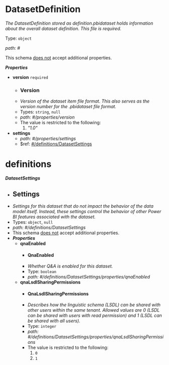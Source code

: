 # DatasetDefinition

_The DatasetDefinition stored as definition.pbidataset holds information about the overall dataset definition. This file is required._

Type: `object`

<i id="">path: #</i>

This schema <u>does not</u> accept additional properties.

**_Properties_**

 - <b id="#/properties/version">version</b> `required`
	 - ### Version
	 - _Version of the dataset item file format. This also serves as the version number for the .pbidataset file format._
	 - Types: `string`, `null`
	 - <i id="/properties/version">path: #/properties/version</i>
	 - The value is restricted to the following: 
		 1. _"1.0"_
 - <b id="#/properties/settings">settings</b>
	 - <i id="/properties/settings">path: #/properties/settings</i>
	 - &#36;ref: [#/definitions/DatasetSettings](#/definitions/DatasetSettings)
# definitions

**_DatasetSettings_**

 - ## Settings
 - _Settings for this dataset that do not impact the behavior of the data model itself. Instead, these settings control the behavior of other Power BI features associated with the dataset._
 - Types: `object`, `null`
 - <i id="/definitions/DatasetSettings">path: #/definitions/DatasetSettings</i>
 - This schema <u>does not</u> accept additional properties.
 - **_Properties_**
	 - <b id="#/definitions/DatasetSettings/properties/qnaEnabled">qnaEnabled</b>
		 - #### QnaEnabled
		 - _Whether Q&A is enabled for this dataset._
		 - Type: `boolean`
		 - <i id="/definitions/DatasetSettings/properties/qnaEnabled">path: #/definitions/DatasetSettings/properties/qnaEnabled</i>
	 - <b id="#/definitions/DatasetSettings/properties/qnaLsdlSharingPermissions">qnaLsdlSharingPermissions</b>
		 - #### QnaLsdlSharingPermissions
		 - _Describes how the linguistic schema (LSDL) can be shared with other users within the same tenant. Allowed values are 0 (LSDL can be shared with users with read permission) and 1 (LSDL can be shared with all users)._
		 - Type: `integer`
		 - <i id="/definitions/DatasetSettings/properties/qnaLsdlSharingPermissions">path: #/definitions/DatasetSettings/properties/qnaLsdlSharingPermissions</i>
		 - The value is restricted to the following: 
			 1. `0`
			 2. `1`


